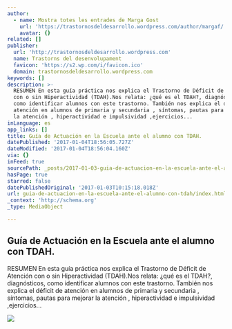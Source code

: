 ```yaml
---
author:
  - name: Mostra totes les entrades de Marga Gost
    url: 'https://trastornosdeldesarrollo.wordpress.com/author/margaf/'
    avatar: {}
related: []
publisher:
  url: 'http://trastornosdeldesarrollo.wordpress.com'
  name: Trastorns del desenvolupament
  favicon: 'https://s2.wp.com/i/favicon.ico'
  domain: trastornosdeldesarrollo.wordpress.com
keywords: []
description: >-
  RESUMEN En esta guía práctica nos explica el Trastorno de Déficit de Atención
  con o sin Hiperactividad (TDAH).Nos relata: ¿qué es el TDAH?, diagnósticos,
  como identificar alumnos con este trastorno. También nos explica el déficit de
  atención en alumnos de primaria y secundaria , síntomas, pautas para mejorar
  la atención , hiperactividad e impulsividad ,ejercicios...
inLanguage: es
app_links: []
title: Guía de Actuación en la Escuela ante el alumno con TDAH.
datePublished: '2017-01-04T18:56:05.727Z'
dateModified: '2017-01-04T18:56:04.160Z'
via: {}
inFeed: true
sourcePath: _posts/2017-01-03-guia-de-actuacion-en-la-escuela-ante-el-alumno-con-tdah.md
hasPage: true
starred: false
datePublishedOriginal: '2017-01-03T10:15:18.018Z'
url: guia-de-actuacion-en-la-escuela-ante-el-alumno-con-tdah/index.html
_context: 'http://schema.org'
_type: MediaObject

---
```

<article style=""><h1>Guía de Actuación en la Escuela ante el alumno con TDAH.</h1><p>RESUMEN En esta guía práctica nos explica el Trastorno de Déficit de Atención con o sin Hiperactividad (TDAH).Nos relata: ¿qué es el TDAH?, diagnósticos, como identificar alumnos con este trastorno. También nos explica el déficit de atención en alumnos de primaria y secundaria , síntomas, pautas para mejorar la atención , hiperactividad e impulsividad ,ejercicios...</p><img src="https://trastornosdeldesarrollo.files.wordpress.com/2016/12/sintomas-del-tdah-tdahytu.jpg?w=900" /></article>